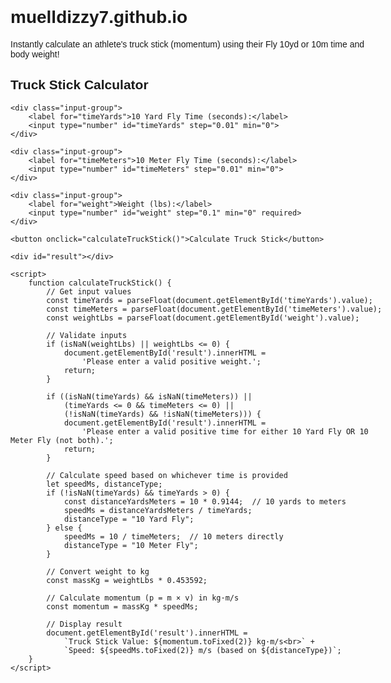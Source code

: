 # muelldizzy7.github.io
Instantly calculate an athlete's truck stick (momentum) using their Fly 10yd or 10m time and body weight!
<!DOCTYPE html>
<html lang="en">
<head>
    <meta charset="UTF-8">
    <meta name="viewport" content="width=device-width, initial-scale=1.0">
    <title>Truck Stick Calculator</title>
    <style>
        body {
            font-family: Arial, sans-serif;
            max-width: 600px;
            margin: 20px auto;
            padding: 20px;
        }
        .input-group {
            margin: 10px 0;
        }
        label {
            display: inline-block;
            width: 180px;
        }
        button {
            margin-top: 10px;
            padding: 5px 15px;
        }
        #result {
            margin-top: 15px;
            font-weight: bold;
        }
    </style>
</head>
<body>
    <h2>Truck Stick Calculator</h2>
    
    <div class="input-group">
        <label for="timeYards">10 Yard Fly Time (seconds):</label>
        <input type="number" id="timeYards" step="0.01" min="0">
    </div>
    
    <div class="input-group">
        <label for="timeMeters">10 Meter Fly Time (seconds):</label>
        <input type="number" id="timeMeters" step="0.01" min="0">
    </div>
    
    <div class="input-group">
        <label for="weight">Weight (lbs):</label>
        <input type="number" id="weight" step="0.1" min="0" required>
    </div>
    
    <button onclick="calculateTruckStick()">Calculate Truck Stick</button>
    
    <div id="result"></div>

    <script>
        function calculateTruckStick() {
            // Get input values
            const timeYards = parseFloat(document.getElementById('timeYards').value);
            const timeMeters = parseFloat(document.getElementById('timeMeters').value);
            const weightLbs = parseFloat(document.getElementById('weight').value);
            
            // Validate inputs
            if (isNaN(weightLbs) || weightLbs <= 0) {
                document.getElementById('result').innerHTML = 
                    'Please enter a valid positive weight.';
                return;
            }
            
            if ((isNaN(timeYards) && isNaN(timeMeters)) || 
                (timeYards <= 0 && timeMeters <= 0) ||
                (!isNaN(timeYards) && !isNaN(timeMeters))) {
                document.getElementById('result').innerHTML = 
                    'Please enter a valid positive time for either 10 Yard Fly OR 10 Meter Fly (not both).';
                return;
            }

            // Calculate speed based on whichever time is provided
            let speedMs, distanceType;
            if (!isNaN(timeYards) && timeYards > 0) {
                const distanceYardsMeters = 10 * 0.9144;  // 10 yards to meters
                speedMs = distanceYardsMeters / timeYards;
                distanceType = "10 Yard Fly";
            } else {
                speedMs = 10 / timeMeters;  // 10 meters directly
                distanceType = "10 Meter Fly";
            }
            
            // Convert weight to kg
            const massKg = weightLbs * 0.453592;
            
            // Calculate momentum (p = m × v) in kg·m/s
            const momentum = massKg * speedMs;
            
            // Display result
            document.getElementById('result').innerHTML = 
                `Truck Stick Value: ${momentum.toFixed(2)} kg·m/s<br>` +
                `Speed: ${speedMs.toFixed(2)} m/s (based on ${distanceType})`;
        }
    </script>
</body>
</html>
